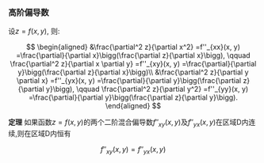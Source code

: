 ### 高阶偏导数

设$z=f(x, y)$, 则:

$$
\begin{aligned}
	&\frac{\partial^2 z}{\partial x^2}
	=f''_{xx}(x, y)
	=\frac{\partial}{\partial x}\bigg(\frac{\partial z}{\partial x}\bigg),
	\qquad
	\frac{\partial^2 z}{\partial x \partial y}
	=f''_{xy}(x, y)
	=\frac{\partial}{\partial y}\bigg(\frac{\partial z}{\partial x}\bigg)\\
	&\frac{\partial^2 z}{\partial y \partial x}
	=f''_{yx}(x, y)
	=\frac{\partial}{\partial y}\bigg(\frac{\partial z}{\partial y}\bigg),
	\qquad
	\frac{\partial^2 z}{\partial y^2}
	=f''_{yy}(x, y)
	=\frac{\partial}{\partial y}\bigg(\frac{\partial z}{\partial y}\bigg).
\end{aligned}
$$

**定理** 如果函数$z=f(x, y)$的两个二阶混合偏导数$f''_{xy}(x, y)$及$f''_{yx}(x, y)$在区域D内连续,则在区域D内恒有

$$
f''_{xy}(x, y)=f''_{yx}(x, y)
$$
